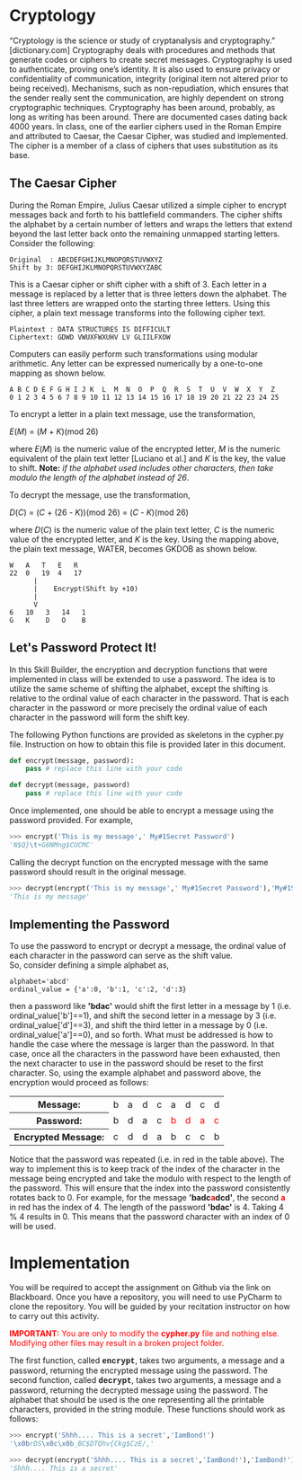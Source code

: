 # Cryptology

“Cryptology is the science or study of cryptanalysis and cryptography.” [dictionary.com] Cryptography deals with procedures and methods that generate codes or ciphers to create secret messages.  Cryptography is used to authenticate, proving one’s identity.  It is also used to ensure privacy or confidentiality of communication, integrity (original item not altered prior to being received).  Mechanisms, such as non-repudiation, which ensures that the sender really sent the communication, are highly dependent on strong cryptographic techniques.
Cryptography has been around, probably, as long as writing has been around.  There are documented cases dating back 4000 years.  In class, one of the earlier ciphers used in the Roman Empire and attributed to Caesar, the Caesar Cipher, was studied and implemented.  The cipher is a member of a class of ciphers that uses substitution as its base.

## The Caesar Cipher

During the Roman Empire, Julius Caesar utilized a simple cipher to encrypt messages back and forth to his battlefield commanders.  The cipher shifts the alphabet by a certain number of letters and wraps the letters that extend beyond the last letter back onto the remaining unmapped starting letters.  Consider the following:
```
Original  : ABCDEFGHIJKLMNOPQRSTUVWXYZ
Shift by 3: DEFGHIJKLMNOPQRSTUVWXYZABC
```
This is a Caesar cipher or shift cipher with a shift of 3.  Each letter in a message is replaced by a letter that is three letters down the alphabet.  The last three letters are wrapped onto the starting three letters.  Using this cipher, a plain text message transforms into the following cipher text.
```
Plaintext : DATA STRUCTURES IS DIFFICULT
Ciphertext: GDWD VWUXFWXUHV LV GLIILFXOW
```
Computers can easily perform such transformations using modular arithmetic.  Any letter can be expressed numerically by a one-to-one mapping as shown below.
```
A B C D E F G H I J K  L  M  N  O  P  Q  R  S  T  U  V  W  X  Y  Z
0 1 2 3 4 5 6 7 8 9 10 11 12 13 14 15 16 17 18 19 20 21 22 23 24 25
```
To encrypt a letter in a plain text message, use the transformation,

*E*(*M*) = (*M* + *K*)(mod 26)

where *E*(*M*) is the numeric value of the encrypted letter, *M* is the numeric equivalent of the plain text letter [Luciano et al.] and *K* is the key, the value to shift.  **Note:** *if the alphabet used includes other characters, then take modulo the length of the alphabet instead of 26*.

To decrypt the message, use the transformation,

*D*(*C*) = (*C* + (26 - *K*))(mod 26) = (*C* - *K*)(mod 26)

where *D*(*C*) is the numeric value of the plain text letter, *C* is the numeric value of the encrypted letter, and *K* is the key.  Using the mapping above, the plain text message, WATER, becomes GKDOB as shown below.

```text
W   A   T   E   R
22  0   19  4   17
      |
      |    Encrypt(Shift by +10)
      |
      V
6   10   3   14   1
G   K    D   O    B

```
## Let's Password Protect It!

In this Skill Builder, the encryption and decryption functions that were implemented in class will be extended to use a password.  The idea is to utilize the same scheme of shifting the alphabet, except the shifting is relative to the ordinal value of each character in the password.  That is each character in the password or more precisely the ordinal value of each character in the password will form the shift key.

The following Python functions are provided as skeletons in the cypher.py file.  Instruction on how to obtain this file is provided later in this document.

```python
def encrypt(message, password):
    pass # replace this line with your code

def decrypt(message, password)
    pass # replace this line with your code
```

Once implemented, one should be able to encrypt a message using the password provided.  For example,

```python
>>> encrypt('This is my message',' My#1Secret Password')
'N$Q}\t+G6NMng$CUCMC'
```

Calling the decrypt function on the encrypted message with the same password should result in the original message.

```python
>>> decrypt(encrypt('This is my message',' My#1Secret Password'),'My#1Secret Password')
'This is my message'
```

## Implementing the Password
To use the password to encrypt or decrypt a message, 
the ordinal value of each character in the password can serve as the shift value.  
So, consider defining a simple alphabet as,

```
alphabet='abcd'
ordinal_value = {'a':0, 'b':1, 'c':2, 'd':3}
```

then a password like <strong>'bdac'</strong> would shift the first letter in a message by 1 (i.e. ordinal_value['b']==1), and shift the second letter in a message by 3 (i.e. ordinal_value['d']==3), and shift the third letter in a message by 0 (i.e. ordinal_value['a']==0), and so forth.  What must be addressed is how to handle the case where the message is larger than the password.  In that case, once all the characters in the password have been exhausted, then the next character to use in the password should be reset to the first character.  So, using the example alphabet and password above, the encryption would proceed as follows:

<table>
<tr>
<th>Message:</th><td>b</td><td>a</td><td>d</td><td>c</td><td>a</td><td>d</td><td>c</td><td>d</td>
</tr>
<tr>
<th>Password:</th><td>b</td><td>d</td><td>a</td><td>c</td><td style="color:red;">b</td><td style="color:red;">d</td><td style="color:red;">a</td><td style="color:red;">c</td>
</tr>
<tr>
<th>Encrypted Message:</th><td>c</td><td>d</td><td>d</td><td>a</td><td>b</td><td>c</td><td>c</td><td>b</td>
</tr>
</table>
Notice that the password was repeated (i.e. in red in the table above).  The way to implement this is to keep track of the index of the character in the message being encrypted and take the modulo with respect to the length of the password.  This will ensure that the index into the password consistently rotates back to 0.  For example, for the message <strong>'badc<span style="color:red;">a</span>dcd'</strong>, the second <strong><span style="color:red;">a</span></strong> in red has the index of 4.  The length of the password <strong>'bdac'</strong> is 4.  Taking 4 % 4 results in 0.  This means that the password character with an index of 0 will be used.

# Implementation

You will be required to accept the assignment on Github via the link on Blackboard.  Once you have a repository, you will need to use PyCharm to clone the repository.  You will be guided by your recitation instructor on how to carry out this activity.

<span style="color:#ff0000"> <strong>IMPORTANT:</strong>  You are only to modify the <strong>cypher.py</strong> file and nothing else. Modifying other files may result in a broken project folder. </span>

The first function, called <span style="font-family:'courier new',courier;font-weight:bold;">encrypt</span>, takes two arguments, a message and a password, returning the encrypted message using the password.
The second function, called <span style="font-family:'courier new',courier;font-weight:bold;">decrypt</span>, takes two arguments, a message and a password, returning the decrypted message using the password.  The alphabet that should be used is the one representing all the printable characters, provided in the string module.  These functions should work as follows:

```python
>>> encrypt('Shhh.... This is a secret','IamBond!')
'\x0brDS\x0c\x0b_BC$DTQhv{Ckg$CzE/,'

>>> decrypt(encrypt('Shhh.... This is a secret','IamBond!'),'IamBond!')
'Shhh.... This is a secret'
```